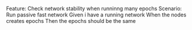 Feature: Check network stability when runninng many epochs
Scenario: Run passive fast network
Given i have a running network
When the nodes creates epochs
Then the epochs should be the same
